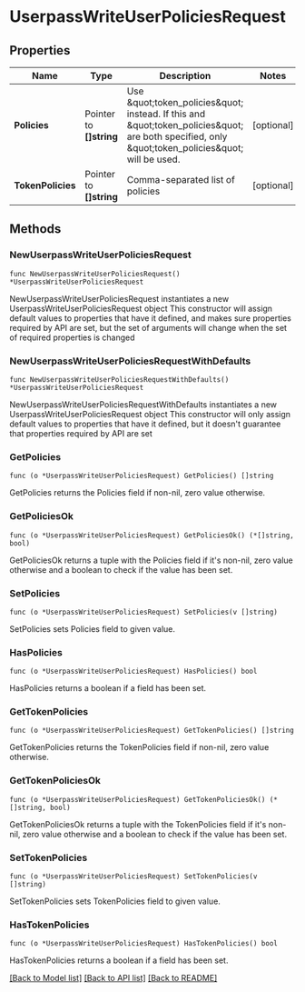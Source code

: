 # UserpassWriteUserPoliciesRequest


## Properties

Name | Type | Description | Notes
------------ | ------------- | ------------- | -------------
**Policies** | Pointer to **[]string** | Use \&quot;token_policies\&quot; instead. If this and \&quot;token_policies\&quot; are both specified, only \&quot;token_policies\&quot; will be used. | [optional] 
**TokenPolicies** | Pointer to **[]string** | Comma-separated list of policies | [optional] 



## Methods


### NewUserpassWriteUserPoliciesRequest

`func NewUserpassWriteUserPoliciesRequest() *UserpassWriteUserPoliciesRequest`

NewUserpassWriteUserPoliciesRequest instantiates a new UserpassWriteUserPoliciesRequest object
This constructor will assign default values to properties that have it defined,
and makes sure properties required by API are set, but the set of arguments
will change when the set of required properties is changed

### NewUserpassWriteUserPoliciesRequestWithDefaults

`func NewUserpassWriteUserPoliciesRequestWithDefaults() *UserpassWriteUserPoliciesRequest`

NewUserpassWriteUserPoliciesRequestWithDefaults instantiates a new UserpassWriteUserPoliciesRequest object
This constructor will only assign default values to properties that have it defined,
but it doesn't guarantee that properties required by API are set


### GetPolicies

`func (o *UserpassWriteUserPoliciesRequest) GetPolicies() []string`

GetPolicies returns the Policies field if non-nil, zero value otherwise.

### GetPoliciesOk

`func (o *UserpassWriteUserPoliciesRequest) GetPoliciesOk() (*[]string, bool)`

GetPoliciesOk returns a tuple with the Policies field if it's non-nil, zero value otherwise
and a boolean to check if the value has been set.

### SetPolicies

`func (o *UserpassWriteUserPoliciesRequest) SetPolicies(v []string)`

SetPolicies sets Policies field to given value.


### HasPolicies

`func (o *UserpassWriteUserPoliciesRequest) HasPolicies() bool`

HasPolicies returns a boolean if a field has been set.




### GetTokenPolicies

`func (o *UserpassWriteUserPoliciesRequest) GetTokenPolicies() []string`

GetTokenPolicies returns the TokenPolicies field if non-nil, zero value otherwise.

### GetTokenPoliciesOk

`func (o *UserpassWriteUserPoliciesRequest) GetTokenPoliciesOk() (*[]string, bool)`

GetTokenPoliciesOk returns a tuple with the TokenPolicies field if it's non-nil, zero value otherwise
and a boolean to check if the value has been set.

### SetTokenPolicies

`func (o *UserpassWriteUserPoliciesRequest) SetTokenPolicies(v []string)`

SetTokenPolicies sets TokenPolicies field to given value.


### HasTokenPolicies

`func (o *UserpassWriteUserPoliciesRequest) HasTokenPolicies() bool`

HasTokenPolicies returns a boolean if a field has been set.









[[Back to Model list]](../README.md#documentation-for-models) [[Back to API list]](../README.md#documentation-for-api-endpoints) [[Back to README]](../README.md)


